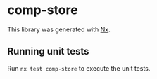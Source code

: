 # comp-store

This library was generated with [Nx](https://nx.dev).

## Running unit tests

Run `nx test comp-store` to execute the unit tests.
